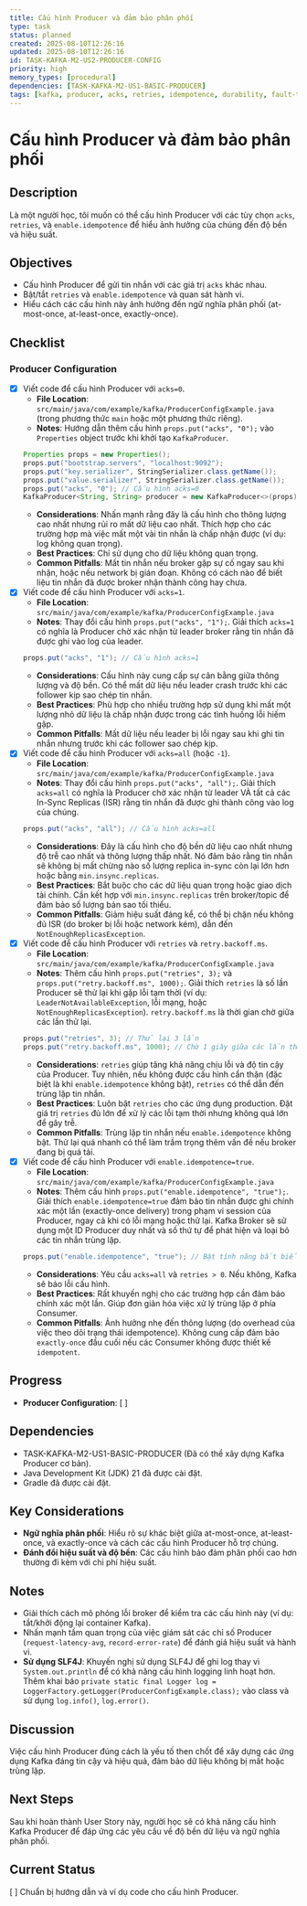 ```yaml
---
title: Cấu hình Producer và đảm bảo phân phối
type: task
status: planned
created: 2025-08-10T12:26:16
updated: 2025-08-10T12:26:16
id: TASK-KAFKA-M2-US2-PRODUCER-CONFIG
priority: high
memory_types: [procedural]
dependencies: [TASK-KAFKA-M2-US1-BASIC-PRODUCER]
tags: [kafka, producer, acks, retries, idempotence, durability, fault-tolerance]
---
```


# Cấu hình Producer và đảm bảo phân phối

## Description
Là một người học, tôi muốn có thể cấu hình Producer với các tùy chọn `acks`, `retries`, và `enable.idempotence` để hiểu ảnh hưởng của chúng đến độ bền và hiệu suất.

## Objectives
*   Cấu hình Producer để gửi tin nhắn với các giá trị `acks` khác nhau.
*   Bật/tắt `retries` và `enable.idempotence` và quan sát hành vi.
*   Hiểu cách các cấu hình này ảnh hưởng đến ngữ nghĩa phân phối (at-most-once, at-least-once, exactly-once).

## Checklist
### Producer Configuration
- [x] Viết code để cấu hình Producer với `acks=0`.
    - **File Location**: `src/main/java/com/example/kafka/ProducerConfigExample.java` (trong phương thức `main` hoặc một phương thức riêng).
    - **Notes**: Hướng dẫn thêm cấu hình `props.put("acks", "0");` vào `Properties` object trước khi khởi tạo `KafkaProducer`.
    ```java
    Properties props = new Properties();
    props.put("bootstrap.servers", "localhost:9092");
    props.put("key.serializer", StringSerializer.class.getName());
    props.put("value.serializer", StringSerializer.class.getName());
    props.put("acks", "0"); // Cấu hình acks=0
    KafkaProducer<String, String> producer = new KafkaProducer<>(props);
    ```
    - **Considerations**: Nhấn mạnh rằng đây là cấu hình cho thông lượng cao nhất nhưng rủi ro mất dữ liệu cao nhất. Thích hợp cho các trường hợp mà việc mất một vài tin nhắn là chấp nhận được (ví dụ: log không quan trọng).
    - **Best Practices**: Chỉ sử dụng cho dữ liệu không quan trọng.
    - **Common Pitfalls**: Mất tin nhắn nếu broker gặp sự cố ngay sau khi nhận, hoặc nếu network bị gián đoạn. Không có cách nào để biết liệu tin nhắn đã được broker nhận thành công hay chưa.
- [x] Viết code để cấu hình Producer với `acks=1`.
    - **File Location**: `src/main/java/com/example/kafka/ProducerConfigExample.java`
    - **Notes**: Thay đổi cấu hình `props.put("acks", "1");`. Giải thích `acks=1` có nghĩa là Producer chờ xác nhận từ leader broker rằng tin nhắn đã được ghi vào log của leader.
    ```java
    props.put("acks", "1"); // Cấu hình acks=1
    ```
    - **Considerations**: Cấu hình này cung cấp sự cân bằng giữa thông lượng và độ bền. Có thể mất dữ liệu nếu leader crash trước khi các follower kịp sao chép tin nhắn.
    - **Best Practices**: Phù hợp cho nhiều trường hợp sử dụng khi mất một lượng nhỏ dữ liệu là chấp nhận được trong các tình huống lỗi hiếm gặp.
    - **Common Pitfalls**: Mất dữ liệu nếu leader bị lỗi ngay sau khi ghi tin nhắn nhưng trước khi các follower sao chép kịp.
- [x] Viết code để cấu hình Producer với `acks=all` (hoặc `-1`).
    - **File Location**: `src/main/java/com/example/kafka/ProducerConfigExample.java`
    - **Notes**: Thay đổi cấu hình `props.put("acks", "all");`. Giải thích `acks=all` có nghĩa là Producer chờ xác nhận từ leader VÀ tất cả các In-Sync Replicas (ISR) rằng tin nhắn đã được ghi thành công vào log của chúng.
    ```java
    props.put("acks", "all"); // Cấu hình acks=all
    ```
    - **Considerations**: Đây là cấu hình cho độ bền dữ liệu cao nhất nhưng độ trễ cao nhất và thông lượng thấp nhất. Nó đảm bảo rằng tin nhắn sẽ không bị mất chừng nào số lượng replica in-sync còn lại lớn hơn hoặc bằng `min.insync.replicas`.
    - **Best Practices**: Bắt buộc cho các dữ liệu quan trọng hoặc giao dịch tài chính. Cần kết hợp với `min.insync.replicas` trên broker/topic để đảm bảo số lượng bản sao tối thiểu.
    - **Common Pitfalls**: Giảm hiệu suất đáng kể, có thể bị chặn nếu không đủ ISR (do broker bị lỗi hoặc network kém), dẫn đến `NotEnoughReplicasException`.
- [x] Viết code để cấu hình Producer với `retries` và `retry.backoff.ms`.
    - **File Location**: `src/main/java/com/example/kafka/ProducerConfigExample.java`
    - **Notes**: Thêm cấu hình `props.put("retries", 3);` và `props.put("retry.backoff.ms", 1000);`. Giải thích `retries` là số lần Producer sẽ thử lại khi gặp lỗi tạm thời (ví dụ: `LeaderNotAvailableException`, lỗi mạng, hoặc `NotEnoughReplicasException`). `retry.backoff.ms` là thời gian chờ giữa các lần thử lại.
    ```java
    props.put("retries", 3); // Thử lại 3 lần
    props.put("retry.backoff.ms", 1000); // Chờ 1 giây giữa các lần thử lại
    ```
    - **Considerations**: `retries` giúp tăng khả năng chịu lỗi và độ tin cậy của Producer. Tuy nhiên, nếu không được cấu hình cẩn thận (đặc biệt là khi `enable.idempotence` không bật), `retries` có thể dẫn đến trùng lặp tin nhắn.
    - **Best Practices**: Luôn bật `retries` cho các ứng dụng production. Đặt giá trị `retries` đủ lớn để xử lý các lỗi tạm thời nhưng không quá lớn để gây trễ.
    - **Common Pitfalls**: Trùng lặp tin nhắn nếu `enable.idempotence` không bật. Thử lại quá nhanh có thể làm trầm trọng thêm vấn đề nếu broker đang bị quá tải.
- [x] Viết code để cấu hình Producer với `enable.idempotence=true`.
    - **File Location**: `src/main/java/com/example/kafka/ProducerConfigExample.java`
    - **Notes**: Thêm cấu hình `props.put("enable.idempotence", "true");`. Giải thích `enable.idempotence=true` đảm bảo tin nhắn được ghi chính xác một lần (exactly-once delivery) trong phạm vi session của Producer, ngay cả khi có lỗi mạng hoặc thử lại. Kafka Broker sẽ sử dụng một ID Producer duy nhất và số thứ tự để phát hiện và loại bỏ các tin nhắn trùng lặp.
    ```java
    props.put("enable.idempotence", "true"); // Bật tính năng bất biến
    ```
    - **Considerations**: Yêu cầu `acks=all` và `retries > 0`. Nếu không, Kafka sẽ báo lỗi cấu hình.
    - **Best Practices**: Rất khuyến nghị cho các trường hợp cần đảm bảo chính xác một lần. Giúp đơn giản hóa việc xử lý trùng lặp ở phía Consumer.
    - **Common Pitfalls**: Ảnh hưởng nhẹ đến thông lượng (do overhead của việc theo dõi trạng thái idempotence). Không cung cấp đảm bảo `exactly-once` đầu cuối nếu các Consumer không được thiết kế `idempotent`.

## Progress
*   **Producer Configuration**: [ ]

## Dependencies
*   TASK-KAFKA-M2-US1-BASIC-PRODUCER (Đã có thể xây dựng Kafka Producer cơ bản).
*   Java Development Kit (JDK) 21 đã được cài đặt.
*   Gradle đã được cài đặt.

## Key Considerations
*   **Ngữ nghĩa phân phối**: Hiểu rõ sự khác biệt giữa at-most-once, at-least-once, và exactly-once và cách các cấu hình Producer hỗ trợ chúng.
*   **Đánh đổi hiệu suất và độ bền**: Các cấu hình bảo đảm phân phối cao hơn thường đi kèm với chi phí hiệu suất.

## Notes
*   Giải thích cách mô phỏng lỗi broker để kiểm tra các cấu hình này (ví dụ: tắt/khởi động lại container Kafka).
*   Nhấn mạnh tầm quan trọng của việc giám sát các chỉ số Producer (`request-latency-avg`, `record-error-rate`) để đánh giá hiệu suất và hành vi.
*   **Sử dụng SLF4J**: Khuyến nghị sử dụng SLF4J để ghi log thay vì `System.out.println` để có khả năng cấu hình logging linh hoạt hơn. Thêm khai báo `private static final Logger log = LoggerFactory.getLogger(ProducerConfigExample.class);` vào class và sử dụng `log.info()`, `log.error()`.

## Discussion
Việc cấu hình Producer đúng cách là yếu tố then chốt để xây dựng các ứng dụng Kafka đáng tin cậy và hiệu quả, đảm bảo dữ liệu không bị mất hoặc trùng lặp.

## Next Steps
Sau khi hoàn thành User Story này, người học sẽ có khả năng cấu hình Kafka Producer để đáp ứng các yêu cầu về độ bền dữ liệu và ngữ nghĩa phân phối.

## Current Status
[ ] Chuẩn bị hướng dẫn và ví dụ code cho cấu hình Producer.